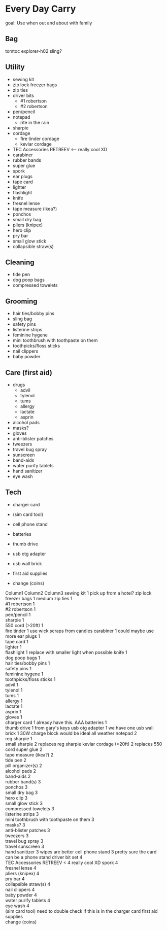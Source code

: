 # Every Day Carry

goal: Use when out and about with family

## Bag
tomtoc explorer-h02 sling?

## Utility
- sewing kit
- zip lock freezer bags
- zip ties
- driver bits
  - #1 robertson
  - #2 robertson
- pen/pencil
- notepad
  - rite in the rain
- sharpie
- cordage
  - fire tinder cordage
  - kevlar cordage
- TEC Accessories RETREEV <-- really cool XD
- carabiner
- rubber bands
- super glue
- spork
- ear plugs
- tape card
- lighter
- flashlight
- knife
- fresnel lense
- tape measure (ikea?)
- ponchos
- small dry bag
- pliers (knipex)
- hero clip
- pry bar
- small glow stick
- collapsible straw(s)

## Cleaning
- tide pen
- dog poop bags
- compressed towelets
 
## Grooming
- hair ties/bobby pins
- sling bag
- safety pins
- listerine strips
- feminine hygene
- mini toothbrush with toothpaste on them
- toothpicks/floss sticks
- nail clippers
- baby powder

## Care (first aid)
- drugs
  - advil
  - tylenol
  - tums
  - allergy 
  - lactate
  - asprin
- alcohol pads
- masks?
- gloves
- anti-blister patches
- tweezers
- travel bug spray
- sunscreen
- band-aids
- water purify tablets
- hand sanitizer
- eye wash

## Tech
- charger card
-   (sim card tool)
-   cell phone stand
- batteries
- thumb drive
- usb otg adapter
- usb wall brick

- first aid supplies
- change (coins)

Column1	Column2	Column3
 sewing kit	1	pick up from a hotel?
 zip lock freezer bags	1	medium
 zip ties	1	
 #1 robertson	1	
 #2 robertson	1	
 pen/pencil	1	
 sharpie	1	
 550 cord (>20ft)	1	
 fire tinder	1	 use wick scraps from candles
 carabiner	1	 could maybe use more
 ear plugs	1	
 tape card	1	
 lighter	1	
 flashlight	1	 replace with smaller light when possible
 knife	1	
 dog poop bags	1	
 hair ties/bobby pins	1	
 safety pins	1	
 feminine hygene	1	
 toothpicks/floss sticks	1	
 advil	1	
 tylenol	1	
 tums	1	
 allergy 	1	
 lactate	1	
 asprin	1	
 gloves	1	
 charger card	1	 already have this. 
 AAA batteries	1	 
 thumb drive	1	 from gary's keys
 usb otg adapter	1	 we have one
 usb wall brick	1	 30W charge block would be ideal
 all weather notepad	2	
reg sharpie	1	
 small sharpie	2	replaces reg sharpie
 kevlar cordage (>20ft)	2	 replaces 550 cord
 super glue	2	
 tape measure (ikea?)	2	
 tide pen	2	
 pill organizer(s)	2	
 alcohol pads	2	
 band-aids	2	
 rubber band(s)	3	
 ponchos	3	
 small dry bag	3	
 hero clip	3	
 small glow stick	3	
 compressed towelets	3	
 listerine strips	3	
 mini toothbrush with toothpaste on them	3	
 masks?	3	
anti-blister patches	3	
 tweezers	3	
 travel bug spray	3	
 travel sunscreen	3	
 hand sanitizer	3	 wipes are better
   cell phone stand	3	 pretty sure the card can be a phone stand
 driver bit set	4	
 TEC Accessories RETREEV <	4	 really cool XD
 spork	4	
 fresnel lense	4	
 pliers (knipex)	4	
 pry bar	4	
 collapsible straw(s)	4	
 nail clippers	4	
 baby powder	4	
 water purify tablets	4	
 eye wash	4	
   (sim card tool)	 	 need to double check if this is in the charger card
 first aid supplies		
 change (coins)		
